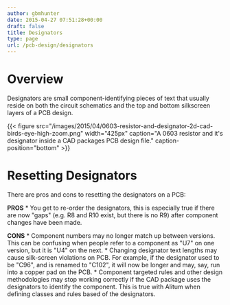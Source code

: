 ```yaml
---
author: gbmhunter
date: 2015-04-27 07:51:28+00:00
draft: false
title: Designators
type: page
url: /pcb-design/designators
---
```


# Overview

Designators are small component-identifying pieces of text that usually reside on both the circuit schematics and the top and bottom silkscreen layers of a PCB design.

{{< figure src="/images/2015/04/0603-resistor-and-designator-2d-cad-birds-eye-high-zoom.png" width="425px" caption="A 0603 resistor and it's designator inside a CAD packages PCB design file." caption-position="bottom" >}}

# Resetting Designators

There are pros and cons to resetting the designators on a PCB:

**PROS**  * You get to re-order the designators, this is especially true if there are now "gaps" (e.g. R8 and R10 exist, but there is no R9) after component changes have been made.

**CONS**  * Component numbers may no longer match up between versions. This can be confusing when people refer to a component as "U7" on one version, but it is "U4" on the next.  * Changing designator text lengths may cause silk-screen violations on PCB. For example, if the designator used to be "C96", and is renamed to "C102", it will now be longer and may, say, run into a copper pad on the PCB.  * Component targeted rules and other design methodologies may stop working correctly if the CAD package uses the designators to identify the component. This is true with Alitum when defining classes and rules based of the designators.
